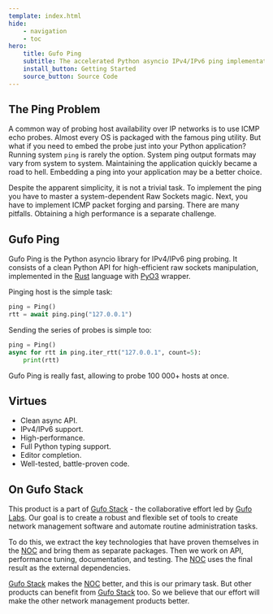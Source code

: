 ```yaml
---
template: index.html
hide:
    - navigation
    - toc
hero:
    title: Gufo Ping
    subtitle: The accelerated Python asyncio IPv4/IPv6 ping implementation.
    install_button: Getting Started
    source_button: Source Code
---
```

## The Ping Problem

A common way of probing host availability over IP networks is to use ICMP echo probes. Almost every OS is packaged with the famous ping utility. But what if you need to embed
the probe just into your Python application? Running system `ping` is rarely the option. System ping output formats may vary from system to system. Maintaining the application quickly became a road to hell.
Embedding a ping into your application may be a better choice.

Despite the apparent simplicity, it is not a trivial task. To implement the ping you have to master a system-dependent Raw Sockets magic. Next, you have to implement ICMP packet forging and parsing. There are many pitfalls. Obtaining a high performance is a separate challenge.

## Gufo Ping

Gufo Ping is the Python asyncio library for IPv4/IPv6 ping probing. It consists of a clean Python API for high-efficient raw sockets manipulation, implemented in the 
[Rust][Rust] language with [PyO3][PyO3] wrapper.

Pinging host is the simple task:

``` py
ping = Ping()
rtt = await ping.ping("127.0.0.1")
```

Sending the series of probes is simple too:

``` py
ping = Ping()
async for rtt in ping.iter_rtt("127.0.0.1", count=5):
    print(rtt)
```

Gufo Ping is really fast, allowing to probe 100 000+ hosts at once.

## Virtues

* Clean async API.
* IPv4/IPv6 support.
* High-performance.
* Full Python typing support.
* Editor completion.
* Well-tested, battle-proven code.

## On Gufo Stack

This product is a part of [Gufo Stack][Gufo Stack] - the collaborative effort 
led by [Gufo Labs][Gufo Labs]. Our goal is to create a robust and flexible 
set of tools to create network management software and automate 
routine administration tasks.

To do this, we extract the key technologies that have proven themselves 
in the [NOC][NOC] and bring them as separate packages. Then we work on API,
performance tuning, documentation, and testing. The [NOC][NOC] uses the final result
as the external dependencies.

[Gufo Stack][Gufo Stack] makes the [NOC][NOC] better, and this is our primary task. But other products
can benefit from [Gufo Stack][Gufo Stack] too. So we believe that our effort will make 
the other network management products better.

[Gufo Labs]: https://gufolabs.com/
[Gufo Stack]: https://docs.gufolabs.com/
[NOC]: https://getnoc.com/
[Rust]: https://rust-lang.org/
[PyO3]: https://pyo3.rs/